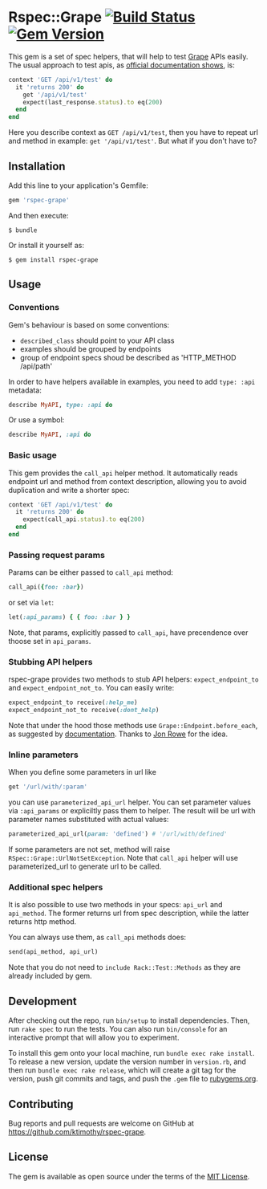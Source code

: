 # Rspec::Grape [![Build Status](https://travis-ci.org/ktimothy/rspec-grape.svg?branch=master)](https://travis-ci.org/ktimothy/rspec-grape) [![Gem Version](https://badge.fury.io/rb/rspec-grape.svg)](https://badge.fury.io/rb/rspec-grape)

This gem is a set of spec helpers, that will help to test [Grape](https://github.com/ruby-grape/grape) APIs easily. The usual approach to test apis, as [official documentation shows](https://github.com/ruby-grape/grape#rspec), is:

```ruby
context 'GET /api/v1/test' do
  it 'returns 200' do
    get '/api/v1/test'
    expect(last_response.status).to eq(200)
  end
end
```

Here you describe context as `GET /api/v1/test`, then you have to repeat url and method in example: `get '/api/v1/test'`. But what if you don't have to?


## Installation

Add this line to your application's Gemfile:

```ruby
gem 'rspec-grape'
```

And then execute:

    $ bundle

Or install it yourself as:

    $ gem install rspec-grape

## Usage

### Conventions

Gem's behaviour is based on some conventions:
* `described_class` should point to your API class
* examples should be grouped by endpoints
* group of endpoint specs shoud be described as 'HTTP_METHOD /api/path'

In order to have helpers available in examples, you need to add `type: :api` metadata:
```ruby
describe MyAPI, type: :api do
```
Or use a symbol:
```ruby
describe MyAPI, :api do
```

### Basic usage

This gem provides the `call_api` helper method. It automatically reads endpoint url and method from context description, allowing you to avoid duplication and write a shorter spec:

```ruby
context 'GET /api/v1/test' do
  it 'returns 200' do
    expect(call_api.status).to eq(200)
  end
end
```

### Passing request params

Params can be either passed to `call_api` method:

```ruby
call_api({foo: :bar})
```

or set via `let`:

```ruby
let(:api_params) { { foo: :bar } }
```

Note, that params, explicitly passed to `call_api`, have precendence over thoose set in `api_params`.

### Stubbing API helpers

rspec-grape provides two methods to stub API helpers: `expect_endpoint_to` and `expect_endpoint_not_to`. You can easily write:

```ruby
expect_endpoint_to receive(:help_me)
expect_endpoint_not_to receive(:dont_help)
```

Note that under the hood those methods use `Grape::Endpoint.before_each`, as suggested by [documentation](https://github.com/ruby-grape/grape#stubbing-helpers). Thanks to [Jon Rowe](https://github.com/JonRowe) for the idea.

### Inline parameters

When you define some parameters in url like
```ruby
get '/url/with/:param'
```
you can use `parameterized_api_url` helper. You can set parameter values via `:api_params` or expliciltly pass them to helper. The result will be url with parameter names substituted with actual values:
```ruby
parameterized_api_url(param: 'defined') # '/url/with/defined'
```

If some parameters are not set, method will raise `RSpec::Grape::UrlNotSetException`.
Note that `call_api` helper will use parameterized_url to generate url to be called.

### Additional spec helpers

It is also possible to use two methods in your specs: `api_url` and `api_method`. The former returns url from spec description, while the latter returns http method.

You can always use them, as `call_api` methods does:

```ruby
send(api_method, api_url)
```

Note that you do not need to `include Rack::Test::Methods` as they are already included by gem.


## Development

After checking out the repo, run `bin/setup` to install dependencies. Then, run `rake spec` to run the tests. You can also run `bin/console` for an interactive prompt that will allow you to experiment.

To install this gem onto your local machine, run `bundle exec rake install`. To release a new version, update the version number in `version.rb`, and then run `bundle exec rake release`, which will create a git tag for the version, push git commits and tags, and push the `.gem` file to [rubygems.org](https://rubygems.org).

## Contributing

Bug reports and pull requests are welcome on GitHub at https://github.com/ktimothy/rspec-grape.


## License

The gem is available as open source under the terms of the [MIT License](http://opensource.org/licenses/MIT).


